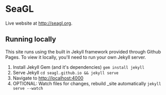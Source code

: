 # SeaGL

Live website at <http://seagl.org>.

## Running locally

This site runs using the built in Jekyll framework provided through
Github Pages. To view it locally, you'll need to run your own Jekyll
server.

1. Install Jekyll Gem (and it's dependencies) ``gem install jekyll``
2. Serve Jekyll ``cd seagl.github.io && jekyll serve``
3. Navigate to <http://localhost:4000>
4. OPTIONAL: Watch files for changes, rebuild \_site automatically
   ``jekyll serve --watch``
